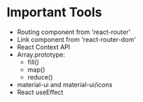 # Important Tools

- Routing component from 'react-router'
- Link component from 'react-router-dom'
- React Context API
- Array.prototype:
  - fill()
  - map()
  - reduce()
- material-ui and material-ui/icons
- React useEffect

